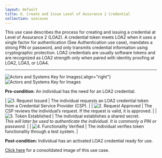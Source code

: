```yaml
---
layout: default
title: 6. Create and Issue Level of Assurance 2 Credential
collection: usecases
---
```


This use case describes the process for creating and issuing a credential at Level of Assurance 2 (LOA2).
A credential token meets LOA2 when it uses a single factor for authentication (See Authentication use case), mandates a strong PIN or password, and only transmits credential information using cryptographic protection.
LOA2 credentials are usually software tokens and are recognized as LOA2 strength only when paired with identity proofing at LOA2, LOA3, or LOA4.

---

![Actors and Systems Key for Images]({{site.baseurl}}/img/usecases/clabelissuance.png){:align="right"}
![Actors and Systems Key for Images]({{site.baseurl}}/img/usecases/createloa2key.png)

**Pre-condition:** An individual has the need for an LOA2 credential.

| ![1. Request Issued]({{site.baseurl}}/img/usecases/createloa2s1.png)  | The individual requests an LOA2 credential token from a Credential Service Provider (CSP).  |
| ![2. Request Approved]({{site.baseurl}}/img/usecases/createloa2s2.png)  | The CSP reviews the individual’s request. If the request is valid, it is approved.  |
| ![3. Token Established]({{site.baseurl}}/img/usecases/createloa2s3.png)  | The individual establishes a shared secret. <br/><em> This will later be used to authenticate the individual. It is commonly a PIN or password.</em>  |
| ![4. Functionality Verified]({{site.baseurl}}/img/usecases/createloa2s4.png)  | The individual verifies token functionality through a test system.  |

**Post-condition:** Individual has an activated LOA2 credential ready for use.

[Click here]({{site.baseurl}}/img/LOA2Cred.png) for a consolidated image of this use case.
